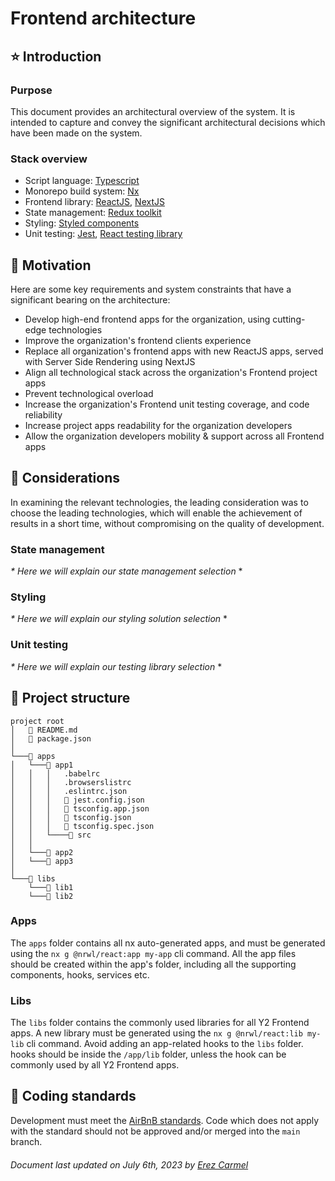 # Frontend architecture 

## ⭐ Introduction

### Purpose
This document provides an architectural overview of the system.
It is intended to capture and convey the significant architectural decisions which have been made on the system.

### Stack overview
- Script language: [Typescript](https://www.typescriptlang.org/)
- Monorepo build system: [Nx](https://nx.dev/)
- Frontend library: [ReactJS](https://reactjs.org/), [NextJS](https://nextjs.org/)
- State management: [Redux toolkit](https://redux-toolkit.js.org/)
- Styling: [Styled components](https://styled-components.com/)
- Unit testing: [Jest](https://jestjs.io/), [React testing library](https://testing-library.com/docs/react-testing-library/intro/)

## 🚀 Motivation
Here are some key requirements and system constraints that have a significant bearing on the architecture:
- Develop high-end frontend apps for the organization, using cutting-edge technologies
- Improve the organization's frontend clients experience
- Replace all organization's frontend apps with new ReactJS apps, served with Server Side Rendering using NextJS
- Align all technological stack across the organization's Frontend project apps
- Prevent technological overload
- Increase the organization's Frontend unit testing coverage, and code reliability
- Increase project apps readability for the organization developers
- Allow the organization developers mobility & support across all Frontend apps

## 💭 Considerations
In examining the relevant technologies, the leading consideration was to choose the leading technologies, which will enable the achievement of results in a short time, without compromising on the quality of development.

### State management
_* Here we will explain our state management selection_ * 

### Styling
_* Here we will explain our styling solution selection_ *

### Unit testing
_* Here we will explain our testing library selection_ *

## 📂 Project structure

```
project root
│   📄 README.md
│   📄 package.json    
│
└───📁 apps
│   └───📁 app1
│   │   │   .babelrc
│   │   │   .browserslistrc
│   │   │   .eslintrc.json
│   │   │   📄 jest.config.json
│   │   │   📄 tsconfig.app.json
│   │   │   📄 tsconfig.json
│   │   │   📄 tsconfig.spec.json
│   │   └────📁 src
│   │
│   └───📁 app2
│   └───📁 app3
│
└───📁 libs
    └───📁 lib1
    └───📁 lib2 
```

### Apps
The `apps` folder contains all nx auto-generated apps, and must be generated using the `nx g @nrwl/react:app my-app` cli command.
All the app files should be created within the app's folder, including all the supporting components, hooks, services etc.

### Libs
The `libs` folder contains the commonly used libraries for all Y2 Frontend apps. A new library must be generated using the `nx g @nrwl/react:lib my-lib` cli command.
Avoid adding an app-related hooks to the `libs` folder. hooks should be inside the `/app/lib` folder, unless the hook can be commonly used by all Y2 Frontend apps.

## 🔏 Coding standards
Development must meet the [AirBnB standards](https://github.com/airbnb/javascript).
Code which does not apply with the standard should not be approved and/or merged into the `main` branch.


###### *Document last updated on July 6th, 2023 by [Erez Carmel](mailto:erezcarmel@gmail.com)*
